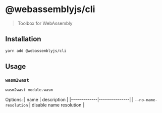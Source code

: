 # @webassemblyjs/cli

> Toolbox for WebAssembly

## Installation

```sh
yarn add @webassemblyjs/cli
```

## Usage

### `wasm2wast`

```sh
wasm2wast module.wasm
```

Options:
| name | description |
|-------------|---------------|
| `--no-name-resolution` | disable name resolution |

